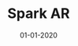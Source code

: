 ---
draft: true
title: "Spark AR"
date: 01-01-2020
type: main
external_url: ""
image: assets/credits/...
---